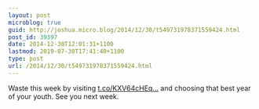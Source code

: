 ```yaml
---
layout: post
microblog: true
guid: http://joshua.micro.blog/2014/12/30/t549731978371559424.html
post_id: 39397
date: 2014-12-30T12:01:31+1100
lastmod: 2019-07-30T17:41:40+1100
type: post
url: /2014/12/30/t549731978371559424.html
---
```

Waste this week by visiting [t.co/KXV64cHEq...](http://t.co/KXV64cHEq9) and choosing that best year of your youth. See you next week.
